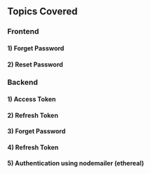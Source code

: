 ## Topics Covered

### Frontend
#### 1) Forget Password
#### 2) Reset Password

### Backend
#### 1) Access Token
#### 2) Refresh Token
#### 3) Forget Password
#### 4) Refresh Token
#### 5) Authentication using nodemailer (ethereal)
